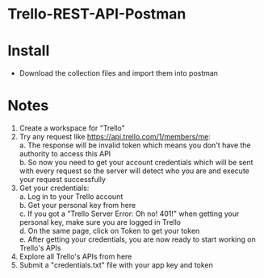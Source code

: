 # Trello-REST-API-Postman
# Install
- Download the collection files and import them into postman

# Notes
1. Create a workspace for "Trello"
2. Try any request like https://api.trello.com/1/members/me:
   <br>a. The response will be invalid token which means you don't have the authority to access this API
   <br>b. So now you need to get your account credentials which will be sent with every request so the server will detect who you are and execute your request successfully
3. Get your credentials:
  <br>a. Log in to your Trello account
  <br>b. Get your personal key from here
  <br>c. If you got a "Trello Server Error: Oh no! 401!" when getting your personal key, make sure you are logged in Trello
  <br>d. On the same page, click on Token to get your token
  <br>e. After getting your credentials, you are now ready to start working on Trello's APIs
4. Explore all Trello's APIs from here
5. Submit a "credentials.txt" file with your app key and token
